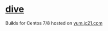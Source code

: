 # [dive](https://github.com/wagoodman/dive)

Builds for Centos 7/8 hosted on [yum.jc21.com](https://yum.jc21.com)

